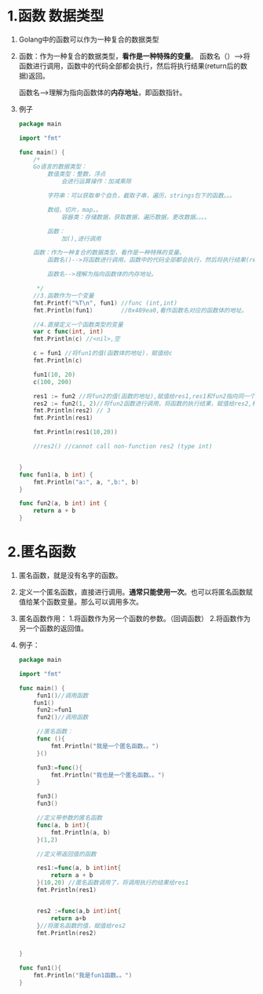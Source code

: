 



# 1.函数 数据类型

1. Golang中的函数可以作为一种复合的数据类型

2. 函数：作为一种复合的数据类型，**看作是一种特殊的变量**。
       函数名（）-->将函数进行调用，函数中的代码全部都会执行，然后将执行结果(return后的数据)返回。

   ​    函数名-->理解为指向函数体的**内存地址**，即函数指针。

3. 例子

   ```go
   package main
   
   import "fmt"
   
   func main() {
       /*
       Go语言的数据类型：
           数值类型：整数，浮点
               会进行运算操作：加减乘除
   
           字符串：可以获取单个自负，截取子串，遍历，strings包下的函数。。。
   
           数组，切片，map。。
               容器类：存储数据，获取数据，遍历数据，更改数据。。。。
   
           函数：
               加(),进行调用
   
       函数：作为一种复合的数据类型，看作是一种特殊的变量。
           函数名()-->将函数进行调用，函数中的代码全部都会执行，然后将执行结果(return后的数据)返回。
   
           函数名-->理解为指向函数体的内存地址。
   
        */
       //3.函数作为一个变量
       fmt.Printf("%T\n", fun1) //func (int,int)
       fmt.Println(fun1)        //0x489ea0,看作函数名对应的函数体的地址。
   
       //4.直接定义一个函数类型的变量
       var c func(int, int)
       fmt.Println(c) //<nil>,空
   
       c = fun1 //将fun1的值(函数体的地址)，赋值给c
       fmt.Println(c)
   
       fun1(10, 20)
       c(100, 200)
   
       res1 := fun2 //将fun2的值(函数的地址),赋值给res1,res1和fun2指向同一个函数体
       res2 := fun2(1, 2)//将fun2函数进行调用，将函数的执行结果，赋值给res2,相当于：res = a+b
       fmt.Println(res2) // 3
       fmt.Println(res1)
   
       fmt.Println(res1(10,20))
   
       //res2() //cannot call non-function res2 (type int)
   
   
   }
   func fun1(a, b int) {
       fmt.Println("a:", a, ",b:", b)
   }
   
   func fun2(a, b int) int {
       return a + b
   }
   ```

   



# 2.匿名函数

1. 匿名函数，就是没有名字的函数。

2. 定义一个匿名函数，直接进行调用。**通常只能使用一次**。也可以将匿名函数赋值给某个函数变量。那么可以调用多次。

3. 匿名函数作用：
    1.将函数作为另一个函数的参数。（回调函数）
    2.将函数作为另一个函数的返回值。

4. 例子：

   ```go
   package main
   
   import "fmt"
   
   func main() {
        fun1()//调用函数
       fun1()
        fun2:=fun1
        fun2()//调用函数
   
        //匿名函数：
        func (){
            fmt.Println("我是一个匿名函数。。")
        }()
   
        fun3:=func(){
            fmt.Println("我也是一个匿名函数。。")
        }
   
        fun3()
        fun3()
   
        //定义带参数的匿名函数
        func(a, b int){
            fmt.Println(a, b)
        }(1,2)
   
        //定义带返回值的函数
   
        res1:=func(a, b int)int{
            return a + b
        }(10,20) //匿名函数调用了，将调用执行的结果给res1
        fmt.Println(res1)
   
   
        res2 :=func(a,b int)int{
            return a+b
        }//将匿名函数的值，赋值给res2
        fmt.Println(res2)
   
   
   }
   
   func fun1(){
       fmt.Println("我是fun1函数。。")
   }
   ```

   